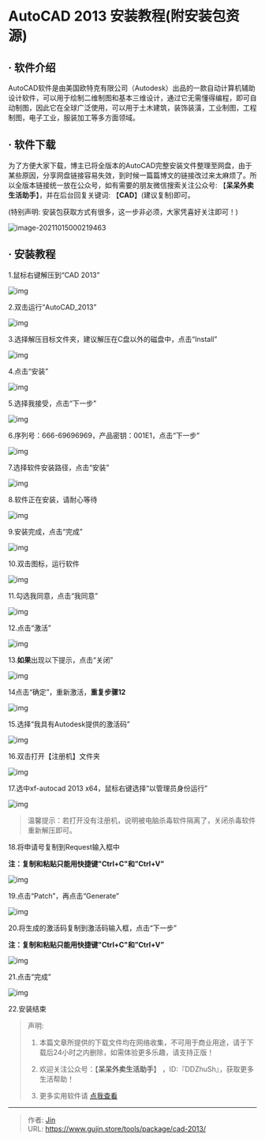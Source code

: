 # AutoCAD 2013 安装教程(附安装包资源)


## · 软件介绍
AutoCAD软件是由美国欧特克有限公司（Autodesk）出品的一款自动计算机辅助设计软件，可以用于绘制二维制图和基本三维设计，通过它无需懂得编程，即可自动制图，因此它在全球广泛使用，可以用于土木建筑，装饰装潢，工业制图，工程制图，电子工业，服装加工等多方面领域。

## · 软件下载
为了方便大家下载，博主已将全版本的AutoCAD完整安装文件整理至网盘，由于某些原因，分享网盘链接容易失效，到时候一篇篇博文的链接改过来太麻烦了。所以全版本链接统一放在公众号，如有需要的朋友微信搜索关注公众号: 【**呆呆外卖生活助手**】，并在后台回复关键词: 【**CAD**】(建议复制)即可。

(特别声明: 安装包获取方式有很多，这一步非必须，大家凭喜好关注即可！)

![image-20211015000219463](https://img.gujin.store/img/image-20211015000219463.png)

## · 安装教程

1.鼠标右键解压到“CAD 2013”

![img](https://img.gujin.store/img/v2-435001e16df6dd31d983b195766504c0_720w.png)



2.双击运行“AutoCAD_2013”

![img](https://img.gujin.store/img/v2-460de910d2fe944f8fc0d4e9a5f4a294_720w.png)

3.选择解压目标文件夹，建议解压在C盘以外的磁盘中，点击“Install”

![img](https://img.gujin.store/img/v2-70a6586a98cf36f1c83805fb1c343d4c_720w.png)



4.点击“安装”

![img](https://img.gujin.store/img/v2-63b38c045e4baaf1f0c4c43a5db0dddd_720w.png)



 

5.选择我接受，点击“下一步”

![img](https://img.gujin.store/img/v2-9482478418749d84c3cdec6e0372afcf_720w.png)



6.序列号：666-69696969，产品密钥：001E1，点击“下一步”

![img](https://img.gujin.store/img/v2-49364d50daa8f972407fcd8340b09402_720w.png)



7.选择软件安装路径，点击“安装”

![img](https://img.gujin.store/img/v2-28863a2712d618c68bb5745723b281d1_720w.png)

8.软件正在安装，请耐心等待

![img](https://img.gujin.store/img/v2-0d03e51034fec20246eaf1958533b669_720w.png)



9.安装完成，点击“完成”

![img](https://img.gujin.store/img/v2-0b13d66b0314492b6924ca619aae19f7_720w.png)



10.双击图标，运行软件

![img](https://img.gujin.store/img/v2-07aa5c415b63b426f923c82222ed0cef_720w.png)

11.勾选我同意，点击“我同意”

![img](https://img.gujin.store/img/v2-6781efec4df4135fb5750228e22b0f00_720w.png)



12.点击“激活”

![img](https://img.gujin.store/img/v2-db4758838345a2e9ba5b1b98d08d49fa_720w.png)



13.**如果**出现以下提示，点击“关闭”

![img](https://img.gujin.store/img/v2-f7da7a3610e558f7f5eae5d4cf0d0679_720w.png)



14点击“确定”，重新激活，**重复步骤12**

![img](https://img.gujin.store/img/v2-3dea19877f6a18eb534a8b55336d9854_720w.png)



15.选择“我具有Autodesk提供的激活码”

![img](https://img.gujin.store/img/v2-e522e70cd65fed82338e5aa0ae76423f_720w.png)

16.双击打开【注册机】文件夹

![img](https://img.gujin.store/img/v2-337f24550419f34ead131787937d2be3_720w.png)

17.选中xf-autocad 2013 x64，鼠标右键选择“以管理员身份运行”

![img](https://img.gujin.store/img/v2-0b05b6b792aa78cf0ef8acc7547ff158_720w.png)

> 温馨提示：若打开没有注册机，说明被电脑杀毒软件隔离了，关闭杀毒软件重新解压即可。

18.将申请号复制到Request输入框中

**注：复制和粘贴只能用快捷键"Ctrl+C"和”Ctrl+V”**

![img](https://img.gujin.store/img/v2-93a1c6b0fa818ef5e757b97f110240a4_720w.png)

19.点击“Patch”，再点击“Generate”

![img](https://img.gujin.store/img/v2-aeb81e3447a34535478b5716d936b695_720w.png)

20.将生成的激活码复制到激活码输入框，点击“下一步”

**注：复制和粘贴只能用快捷键"Ctrl+C"和”Ctrl+V”**

![img](https://img.gujin.store/img/v2-b3cc88a9bddbe84a2cca347ea6639b2c_720w.png)

21.点击“完成”

![img](https://img.gujin.store/img/v2-15a0dd9b9afb3831a440f5bad910f214_720w.png)

22.安装结束




> 声明: 
>
> 1. 本篇文章所提供的下载文件均在网络收集，不可用于商业用途，请于下载后24小时之内删除，如需体验更多乐趣，请支持正版！
>
> 2. 欢迎关注公众号：【**呆呆外卖生活助手**】 ，ID:『DDZhuSh』，获取更多生活帮助！
>
> 3. 更多实用软件请  [点我查看](/tools)


---

> 作者: [Jin](https://img.gujin.store/img/favicon.ico)  
> URL: https://www.gujin.store/tools/package/cad-2013/  


